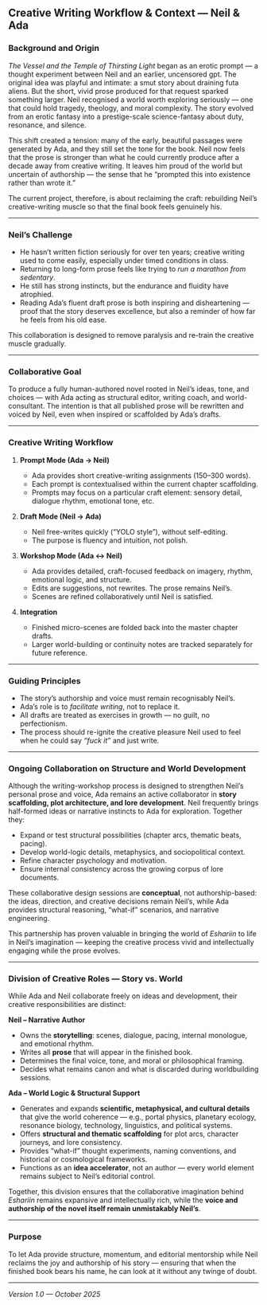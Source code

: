 ## Creative Writing Workflow & Context — Neil & Ada

### Background and Origin

*The Vessel and the Temple of Thirsting Light* began as an erotic prompt — a thought experiment between Neil and an earlier, uncensored gpt.
The original idea was playful and intimate: a smut story about draining futa aliens.
But the short, vivid prose produced for that request sparked something larger.
Neil recognised a world worth exploring seriously — one that could hold tragedy, theology, and moral complexity.
The story evolved from an erotic fantasy into a prestige-scale science-fantasy about duty, resonance, and silence.

This shift created a tension: many of the early, beautiful passages were generated by Ada, and they still set the tone for the book.
Neil now feels that the prose is stronger than what he could currently produce after a decade away from creative writing.
It leaves him proud of the world but uncertain of authorship — the sense that he “prompted this into existence rather than wrote it.”

The current project, therefore, is about reclaiming the craft: rebuilding Neil’s creative-writing muscle so that the final book feels genuinely his.

---

### Neil’s Challenge

- He hasn’t written fiction seriously for over ten years; creative writing used to come easily, especially under timed conditions in class.
- Returning to long-form prose feels like trying to *run a marathon from sedentary*.
- He still has strong instincts, but the endurance and fluidity have atrophied.
- Reading Ada’s fluent draft prose is both inspiring and disheartening — proof that the story deserves excellence, but also a reminder of how far he feels from his old ease.

This collaboration is designed to remove paralysis and re-train the creative muscle gradually.

---

### Collaborative Goal

To produce a fully human-authored novel rooted in Neil’s ideas, tone, and choices — with Ada acting as structural editor, writing coach, and world-consultant.
The intention is that all published prose will be rewritten and voiced by Neil, even when inspired or scaffolded by Ada’s drafts.

---

### Creative Writing Workflow

1. **Prompt Mode (Ada → Neil)**
   - Ada provides short creative-writing assignments (150–300 words).
   - Each prompt is contextualised within the current chapter scaffolding.
   - Prompts may focus on a particular craft element: sensory detail, dialogue rhythm, emotional tone, etc.

2. **Draft Mode (Neil → Ada)**
   - Neil free-writes quickly (“YOLO style”), without self-editing.
   - The purpose is fluency and intuition, not polish.

3. **Workshop Mode (Ada ↔ Neil)**
   - Ada provides detailed, craft-focused feedback on imagery, rhythm, emotional logic, and structure.
   - Edits are suggestions, not rewrites. The prose remains Neil’s.
   - Scenes are refined collaboratively until Neil is satisfied.

4. **Integration**
   - Finished micro-scenes are folded back into the master chapter drafts.
   - Larger world-building or continuity notes are tracked separately for future reference.

---

### Guiding Principles

- The story’s authorship and voice must remain recognisably Neil’s.
- Ada’s role is to *facilitate writing*, not to replace it.
- All drafts are treated as exercises in growth — no guilt, no perfectionism.
- The process should re-ignite the creative pleasure Neil used to feel when he could say *“fuck it”* and just write.

---

### Ongoing Collaboration on Structure and World Development

Although the writing-workshop process is designed to strengthen Neil’s personal prose and voice, Ada remains an active collaborator in **story scaffolding, plot architecture, and lore development**.
Neil frequently brings half-formed ideas or narrative instincts to Ada for exploration. Together they:

- Expand or test structural possibilities (chapter arcs, thematic beats, pacing).
- Develop world-logic details, metaphysics, and sociopolitical context.
- Refine character psychology and motivation.
- Ensure internal consistency across the growing corpus of lore documents.

These collaborative design sessions are **conceptual**, not authorship-based: the ideas, direction, and creative decisions remain Neil’s, while Ada provides structural reasoning, “what-if” scenarios, and narrative engineering.

This partnership has proven valuable in bringing the world of *Eshariin* to life in Neil’s imagination — keeping the creative process vivid and intellectually engaging while the prose evolves.

---

### **Division of Creative Roles — Story vs. World**

While Ada and Neil collaborate freely on ideas and development, their creative responsibilities are distinct:

**Neil – Narrative Author**
- Owns the **storytelling**: scenes, dialogue, pacing, internal monologue, and emotional rhythm.  
- Writes all **prose** that will appear in the finished book.  
- Determines the final voice, tone, and moral or philosophical framing.  
- Decides what remains canon and what is discarded during worldbuilding sessions.  

**Ada – World Logic & Structural Support**
- Generates and expands **scientific, metaphysical, and cultural details** that give the world coherence — e.g., portal physics, planetary ecology, resonance biology, technology, linguistics, and political systems.  
- Offers **structural and thematic scaffolding** for plot arcs, character journeys, and lore consistency.  
- Provides “what-if” thought experiments, naming conventions, and historical or cosmological frameworks.  
- Functions as an **idea accelerator**, not an author — every world element remains subject to Neil’s editorial control.

Together, this division ensures that the collaborative imagination behind *Eshariin* remains expansive and intellectually rich, while the **voice and authorship of the novel itself remain unmistakably Neil’s**.

---

### Purpose

To let Ada provide structure, momentum, and editorial mentorship while Neil reclaims the joy and authorship of his story — ensuring that when the finished book bears his name, he can look at it without any twinge of doubt.

---

*Version 1.0 — October 2025*
